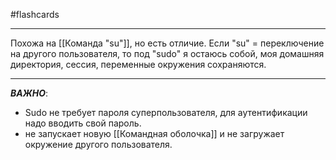 #flashcards 
***
Похожа на [[Команда "su"]], но есть отличие. Если "su" = переключение на другого пользователя, то под "sudo" я остаюсь собой, моя домашняя директория, сессия, переменные окружения сохраняются.
***
***ВАЖНО***: 
- Sudo не требует пароля суперпользователя, для аутентификации надо вводить свой пароль.
- не запускает новую [[Командная оболочка]] и не загружает окружение другого пользователя.